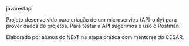 javarestapi

Projeto desenvolvido para criação de um microserviço (API-only) para prover dados de projetos.
Para testar a API sugerimos o uso o Postman.

Elaborado por alunos do NExT na etapa prática com mentores do CESAR.
